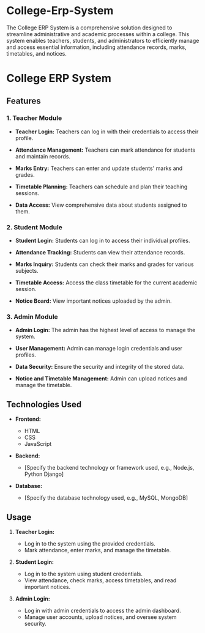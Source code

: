 # College-Erp-System
The College ERP System is a comprehensive solution designed to streamline administrative and academic processes within a college. This system enables teachers, students, and administrators to efficiently manage and access essential information, including attendance records, marks, timetables, and notices.

# College ERP System

## Features

### 1. Teacher Module

- **Teacher Login:** Teachers can log in with their credentials to access their profile.
  
- **Attendance Management:** Teachers can mark attendance for students and maintain records.

- **Marks Entry:** Teachers can enter and update students' marks and grades.

- **Timetable Planning:** Teachers can schedule and plan their teaching sessions.

- **Data Access:** View comprehensive data about students assigned to them.

### 2. Student Module

- **Student Login:** Students can log in to access their individual profiles.

- **Attendance Tracking:** Students can view their attendance records.

- **Marks Inquiry:** Students can check their marks and grades for various subjects.

- **Timetable Access:** Access the class timetable for the current academic session.

- **Notice Board:** View important notices uploaded by the admin.

### 3. Admin Module

- **Admin Login:** The admin has the highest level of access to manage the system.

- **User Management:** Admin can manage login credentials and user profiles.

- **Data Security:** Ensure the security and integrity of the stored data.

- **Notice and Timetable Management:** Admin can upload notices and manage the timetable.

## Technologies Used

- **Frontend:**
  - HTML
  - CSS
  - JavaScript
  
- **Backend:**
  - [Specify the backend technology or framework used, e.g., Node.js, Python Django]

- **Database:**
  - [Specify the database technology used, e.g., MySQL, MongoDB]

## Usage

1. **Teacher Login:**
   - Log in to the system using the provided credentials.
   - Mark attendance, enter marks, and manage the timetable.

2. **Student Login:**
   - Log in to the system using student credentials.
   - View attendance, check marks, access timetables, and read important notices.

3. **Admin Login:**
   - Log in with admin credentials to access the admin dashboard.
   - Manage user accounts, upload notices, and oversee system security.

